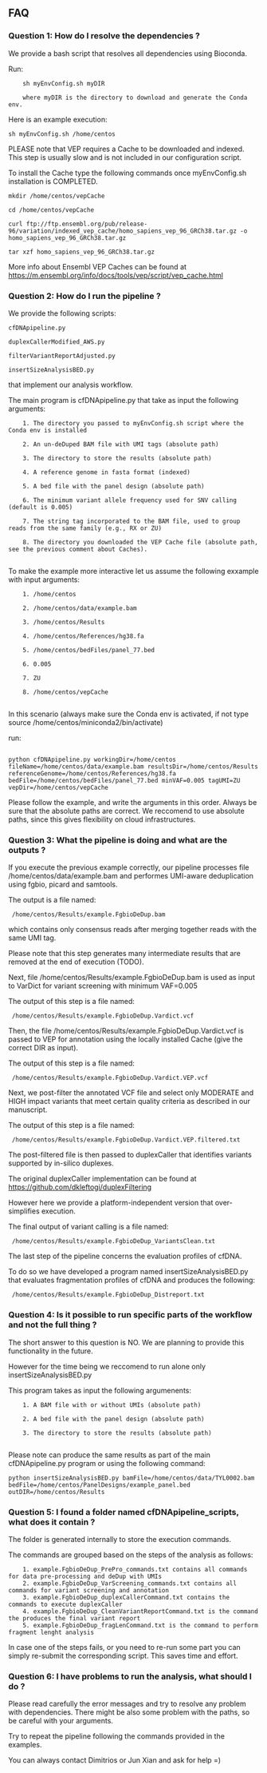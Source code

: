 ## FAQ

### Question 1: How do I resolve the dependencies ?

We provide a bash script that resolves all dependencies using Bioconda.

Run:

```
	sh myEnvConfig.sh myDIR

	where myDIR is the directory to download and generate the Conda env. 
```

Here is an example execution:

```
sh myEnvConfig.sh /home/centos 
```

PLEASE note that VEP requires a Cache to be downloaded and indexed. This step is usually slow and is not included in our configuration script. 

To install the Cache type the following commands once myEnvConfig.sh installation is COMPLETED.

```
mkdir /home/centos/vepCache

cd /home/centos/vepCache

curl ftp://ftp.ensembl.org/pub/release-96/variation/indexed_vep_cache/homo_sapiens_vep_96_GRCh38.tar.gz -o homo_sapiens_vep_96_GRCh38.tar.gz

tar xzf homo_sapiens_vep_96_GRCh38.tar.gz
```

More info about Ensembl VEP Caches can be found at https://m.ensembl.org/info/docs/tools/vep/script/vep_cache.html


### Question 2: How do I run the pipeline ?

We provide the following scripts:

```
cfDNApipeline.py

duplexCallerModified_AWS.py

filterVariantReportAdjusted.py

insertSizeAnalysisBED.py
```

that implement our analysis workflow. 

The main program is cfDNApipeline.py that take as input the following arguments:

```
	1. The directory you passed to myEnvConfig.sh script where the Conda env is installed

	2. An un-deDuped BAM file with UMI tags (absolute path)

	3. The directory to store the results (absolute path)

	4. A reference genome in fasta format (indexed)

	5. A bed file with the panel design (absolute path)

	6. The minimum variant allele frequency used for SNV calling (default is 0.005)

	7. The string tag incorporated to the BAM file, used to group reads from the same family (e.g., RX or ZU)

	8. The directory you downloaded the VEP Cache file (absolute path, see the previous comment about Caches).
	
```

To make the example more interactive let us assume the following exxample with input arguments:

```
	1. /home/centos 

	2. /home/centos/data/example.bam

	3. /home/centos/Results

	4. /home/centos/References/hg38.fa

	5. /home/centos/bedFiles/panel_77.bed

	6. 0.005

	7. ZU

	8. /home/centos/vepCache
	
```

In this scenario (always make sure the Conda env is activated, if not type source /home/centos/miniconda2/bin/activate) 

run:

```

python cfDNApipeline.py workingDir=/home/centos fileName=/home/centos/data/example.bam resultsDir=/home/centos/Results referenceGenome=/home/centos/References/hg38.fa bedFile=/home/centos/bedFiles/panel_77.bed minVAF=0.005 tagUMI=ZU vepDir=/home/centos/vepCache

```

Please follow the example, and write the arguments in this order. Always be sure that the absolute paths are correct. We reccomend to use absolute paths, since this gives flexibility on cloud infrastructures. 


### Question 3: What the pipeline is doing and what are the outputs ?

If you execute the previous example correctly, our pipeline processes file /home/centos/data/example.bam and performes UMI-aware deduplication using fgbio, picard and samtools. 

The output is a file named:
```
 /home/centos/Results/example.FgbioDeDup.bam
```
which contains only consensus reads after merging together reads with the same UMI tag.  

Please note that this step generates many intermediate results that are removed at the end of execution (TODO). 

Next, file /home/centos/Results/example.FgbioDeDup.bam is used as input to VarDict for variant screening with minimum VAF=0.005

The output of this step is a file named:
```
 /home/centos/Results/example.FgbioDeDup.Vardict.vcf
```

Then, the file /home/centos/Results/example.FgbioDeDup.Vardict.vcf is passed to VEP for annotation using the locally installed Cache (give the correct DIR as input).

The output of this step is a file named:
```
 /home/centos/Results/example.FgbioDeDup.Vardict.VEP.vcf
```

Next, we post-filter the annotated VCF file and select only MODERATE and HIGH impact variants that meet certain quality criteria as described in our manuscript. 

The output of this step is a file named:
```
 /home/centos/Results/example.FgbioDeDup.Vardict.VEP.filtered.txt
```

The post-filtered file is then passed to duplexCaller that identifies variants supported by in-silico duplexes. 

The original duplexCaller implementation can be found at https://github.com/dkleftogi/duplexFiltering

However here we provide a platform-independent version that over-simplifies execution.

The final output of variant calling is a file named:
```
 /home/centos/Results/example.FgbioDeDup_VariantsClean.txt
```

The last step of the pipeline concerns the evaluation profiles of cfDNA.

To do so we have developed a program named insertSizeAnalysisBED.py that evaluates fragmentation profiles of cfDNA and produces the following:
```
 /home/centos/Results/example.FgbioDeDup_Distreport.txt
```

### Question 4: Is it possible to run specific parts of the workflow and not the full thing ?

The short answer to this question is NO. We are planning to provide this functionality in the future.

However for the time being we reccomend to run alone only insertSizeAnalysisBED.py

This program takes as input the following argumenents:
```
	1. A BAM file with or without UMIs (absolute path)

	2. A bed file with the panel design (absolute path)

	3. The directory to store the results (absolute path)
	
```
Please note can produce the same results as part of the main cfDNApipeline.py program or using the following command:
```
python insertSizeAnalysisBED.py bamFile=/home/centos/data/TYL0002.bam bedFile=/home/centos/PanelDesigns/example_panel.bed outDIR=/home/centos/Results
```

### Question 5: I found a folder named cfDNApipeline_scripts, what does it contain ?

The folder is generated internally to store the execution commands. 

The commands are grouped based on the steps of the analysis as follows:

```
	1. example.FgbioDeDup_PrePro_commands.txt contains all commands for data pre-processing and deDup with UMIs
	2. example.FgbioDeDup_VarScreening_commands.txt contains all commands for variant screening and annotation 
	3. example.FgbioDeDup_duplexCallerCommand.txt contains the commands to execute duplexCaller
	4. example.FgbioDeDup_CleanVariantReportCommand.txt is the command the produces the final variant report
	5. example.FgbioDeDup_fragLenCommand.txt is the command to perform fragment lenght analysis

```
In case one of the steps fails, or you need to re-run some part you can simply re-submit the corresponding script. This saves time and effort.


### Question 6: I have problems to run the analysis, what should I do ?

Please read carefully the error messages and try to resolve any problem with dependencies. There might be also some problem with the paths, so be careful with your arguments.

Try to repeat the pipeline following the commands provided in the examples.

You can always contact Dimitrios or Jun Xian and ask for help =)


